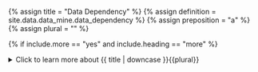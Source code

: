 <!--------------------------------------------- TITLE AND DEFINITION starts -->

{% assign title = "Data Dependency" %}
{% assign definition = site.data.data_mine.data_dependency %}
{% assign preposition = "a" %}
{% assign plural = "" %}

<!--------------------------------------------- TITLE AND DEFINITION ends -->

{% if include.more == "yes" and include.heading == "more" %}
<details class='detailsCollapsible'><summary class='nobr'>Click to learn more about {{ title | downcase }}{{plural}}
</summary>
{% endif %}

{% if include.heading != "" and include.heading != "more" %}
{{include.heading}} {{title}}
{% endif %}

{% if include.icon != "no" %} 

{% if include.table == "yes" and include.icon != "no" %}
<table class='definitionTable'><tr><td>
{% endif %}

<img src='images/icons/{{include.icon}}{{ title | downcase | replace: " ", "-" }}.png' />

{% if include.table == "yes" and include.icon != "no" %}
</td><td>
{% endif %}

{% endif %}

{% if include.definition == "bold" %}
<strong>{{ definition }}</strong>
{% else %}
{% if include.definition != "no" %}
{{ definition }}
{% endif %}
{% endif %}

{% if include.table == "yes" and include.icon != "no" %}
</td></tr></table>
{% endif %}

{% if include.more == "yes" and include.content == "more" and include.heading != "more" %}
<details class='detailsCollapsible'><summary class='nobr'>Click to learn more about data dependencies
</summary>
{% endif %}

{% if include.content != "no" %}

<!--------------------------------------------- CONTENT starts -->

Most bots consume data other bots have produced. Because bots need the data as input for their calculations, processes establish a data dependency with the dataset definitions of other bots. The reference provides the process with all the information needed to decode the dataset, enabling it to perform the required calculations.

[![Indicators-Process-Dependencies-02](https://user-images.githubusercontent.com/13994516/68993034-7840df00-0873-11ea-804d-d24e88ce25f7.gif)](https://user-images.githubusercontent.com/13994516/68993034-7840df00-0873-11ea-804d-d24e88ce25f7.gif)

The image above shows data dependencies in one bot referencing dataset definitions of another bot.

<!--------------------------------------------- CONTENT ends -->

{% endif %}

{% if include.more == "yes" and include.content != "more" and include.heading != "more" %}
<details class='detailsCollapsible'><summary class='nobr'>Click to learn more about data dependencies
</summary>
{% endif %}

{% if include.adding != "" %}

{{include.adding}} Adding {{preposition}} {{title}} Node

<!--------------------------------------------- ADDING starts -->

To add a data dependency, select *Add Data Dependency* on the process dependencies node menu.

{% include tip.html content="Remember that a data dependency must establish a reference to the appropriate dataset definition." %}

<!--------------------------------------------- ADDING ends -->

{% endif %}

{% if include.configuring != "" %}

{{include.configuring}} Configuring the {{title}}

<!--------------------------------------------- CONFIGURING starts -->

XXXXXXXXXXXXXXXXXXXXXXXXXXXXXXXXXXXXXXXXXXXXXXXXXXXXXX

<!--------------------------------------------- CONFIGURING ends -->

{% endif %}

{% if include.starting != "" %}

{{include.starting}} Starting {{preposition}} {{title}}

<!--------------------------------------------- STARTING starts -->

XXXXXXXXXXXXXXXXXXXXXXXXXXXXXXXXXXXXXXXXXXXXXXXXXXXXXX

<!--------------------------------------------- STARTING ends -->

{% endif %}

{% if include.more == "yes" %}
</details>
{% endif %}